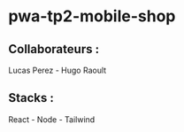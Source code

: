 # pwa-tp2-mobile-shop

## Collaborateurs : 
Lucas Perez - Hugo Raoult

## Stacks : 
React - Node - Tailwind
